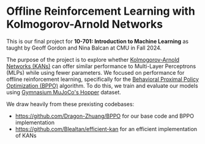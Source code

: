# Offline Reinforcement Learning with Kolmogorov-Arnold Networks

This is our final project for **10-701: Introduction to Machine Learning** as taught by Geoff Gordon and Nina Balcan at CMU in Fall 2024.

The purpose of the project is to explore whether [Kolmogorov-Arnold Networks (KANs)](https://arxiv.org/pdf/2404.19756) can offer similar performance to Multi-Layer Perceptrons (MLPs) while using fewer parameters. We focused on performance for offline reinforcement learning, specifically for the [Behavioral Proximal Policy Optimization (BPPO)](https://arxiv.org/pdf/2302.11312) algorithm. To do this, we train and evaluate our models using [Gymnasium MuJoCo's Hopper](https://gymnasium.farama.org/environments/mujoco/hopper/) dataset. 

We draw heavily from these prexisting codebases:
- https://github.com/Dragon-Zhuang/BPPO for our base code and BPPO implementation
- https://github.com/Blealtan/efficient-kan for an efficient implementation of KANs
